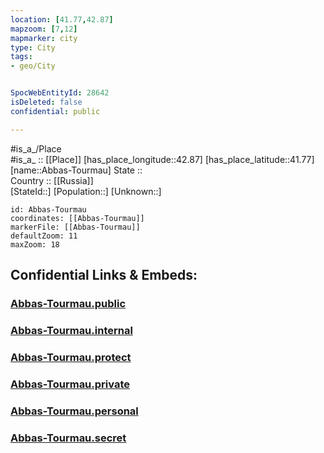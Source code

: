 ```yaml
---
location: [41.77,42.87] 
mapzoom: [7,12] 
mapmarker: city 
type: City
tags:
- geo/City


SpocWebEntityId: 28642
isDeleted: false
confidential: public

---
```

#is_a_/Place  
#is_a_ :: [[Place]] 
[has_place_longitude::42.87] 
[has_place_latitude::41.77] 
[name::Abbas-Tourmau] 
State ::  
Country :: [[Russia]]  
[StateId::] 
[Population::] 
[Unknown::] 


```leaflet
id: Abbas-Tourmau
coordinates: [[Abbas-Tourmau]] 
markerFile: [[Abbas-Tourmau]] 
defaultZoom: 11 
maxZoom: 18
```


## Confidential Links & Embeds: 

### [Abbas-Tourmau.public](/_public/\Earth\Continent\Europe\Europe~East\Georgia,Europe\Regions~Georgia\Samtskhe-Javakheti\CityAbbas-Tourmau.public.md) 

### [Abbas-Tourmau.internal](/_internal/\Earth\Continent\Europe\Europe~East\Georgia,Europe\Regions~Georgia\Samtskhe-Javakheti\CityAbbas-Tourmau.internal.md) 

### [Abbas-Tourmau.protect](/_protect/\Earth\Continent\Europe\Europe~East\Georgia,Europe\Regions~Georgia\Samtskhe-Javakheti\CityAbbas-Tourmau.protect.md) 

### [Abbas-Tourmau.private](/_private/\Earth\Continent\Europe\Europe~East\Georgia,Europe\Regions~Georgia\Samtskhe-Javakheti\CityAbbas-Tourmau.private.md) 

### [Abbas-Tourmau.personal](/_personal/\Earth\Continent\Europe\Europe~East\Georgia,Europe\Regions~Georgia\Samtskhe-Javakheti\CityAbbas-Tourmau.personal.md) 

### [Abbas-Tourmau.secret](/_secret/\Earth\Continent\Europe\Europe~East\Georgia,Europe\Regions~Georgia\Samtskhe-Javakheti\CityAbbas-Tourmau.secret.md)

